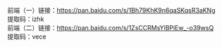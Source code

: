 
前端（一）链接：https://pan.baidu.com/s/1Bh79KhK9n6qaSKqsR3aKNg  
提取码：izhk  
前端（二）链接：https://pan.baidu.com/s/1ZsCCRMsYlBPiEw_-o39wsQ  
提取码：vece  
